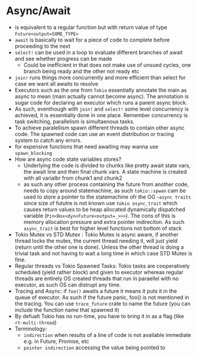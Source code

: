 # Async/Await

- is equivalent to a regular function but with return value of type `Future<output=SOME_TYPE>`
- `await` is basically to wait for a piece of code to complete before proceeding to the next
- `select!` can be used in a loop to evaluate different branches of await and see whether progress can be made
    - Could be inefficient in that does not make use of unsued cycles, one branch being ready and the other not ready etc
- `join!` runs things more concurrently and more efficient than select for case we want all awaits to resolve
- Executors such as the one from `Tokio` essentially annotate the main as async to mean (main actually cannot become async). 
The annotation is sugar code for declaring an executor which runs  a parent async block.
- As such, eventhough with `join!` and `select!` some level concurrency is achieved, it is essentially done in one place.
Remember concurrency is task switching, parallelism is simultaenous tasks.
- To achieve paralellism spawn different threads to contain other async code. The spawned code can use an event distribution 
or tracing system to catch any errors.
- for expensive functions that need awaiting may wanna use `spawn_blocking`
- How are async code state variables stores?
    - Underlying the code is divided to chunks like pretty await state vars, the await line and then final chunk vars. A state
    machine is created with all varialbr from chunk1 and chunk2
    - as such any other process containing the future from another code, needs to copy around statemachine, as such `tokio::spwan` 
    cam be used to store a pointer to the statemachine ofr the OG 
-`async traits` since size of fututre is not known use `tokio async_trait` which causes return values to be heap allocated dynamically
dispatched variable (`Pin<Box<dyn<Future<output=_>>>`). The cons of this is memory allocation pressure and extra pointer indireciton.
As such `async_trait` is best for higher level functions not bottom of stack
- Tokio Mutex vs STD Mutex : Tokio Mutex is async aware, if another thread locks the mutex, the current thread needing it, will just 
yield (return until the other one is done). Unless the other thread is doing a trivial task and not having to wait a long time in
which case STD Mutex is fine.
- Regular threads vs Tokio Spawned Tasks: Tokio tasks are cooperatively scheduled (yield rather block) and given to executor whereas regular threads are entirely 
OS created threads that run in paraellel with no executor, as such OS can distrupt any time.
- Tracing and Async: if `foo()` awaits a future it means it puts it in the queue of executor. As such if the future panic, foo() is not mentioned in the tracing.
You can use `trace_future` crate to name the future (you can include the function name that spawned it)
- By defualt Tokio has no run-time, you have to bring it in as a flag (like `rt-multi-thread`)
- Terminology:
    - `indirection` when results of a line of code is not available immediate e.g. in Future, Promise, etc
    - `pointer indirection` accessing the value being pointed to 
